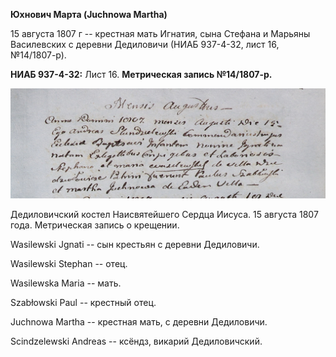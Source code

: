 **Юхнович Марта (Juchnowa Martha)**

15 августа 1807 г -- крестная мать Игнатия, сына Стефана и Марьяны
Василевских с деревни Дедиловичи (НИАБ 937-4-32, лист 16, №14/1807-р).

**НИАБ 937-4-32:** Лист 16. **Метрическая запись №14/1807-р.**

![](./media/9e64f9e2a31b8441759fd22f87e806c19a8e09eb.png)

Дедиловичский костел Наисвятейшего Сердца Иисуса. 15 августа 1807 года.
Метрическая запись о крещении.

Wasilewski Jgnati -- сын крестьян с деревни Дедиловичи.

Wasilewski Stephan -- отец.

Wasilewska Maria -- мать.

Szabłowski Paul -- крестный отец.

Juchnowa Martha -- крестная мать, с деревни Дедиловичи.

Scindzelewski Andreas -- ксёндз, викарий Дедиловичский.
